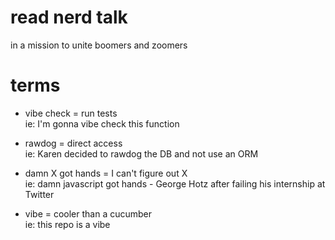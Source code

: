 # read nerd talk  
in a mission to unite boomers and zoomers  

# terms
- vibe check = run tests  
ie: I'm gonna vibe check this function  

- rawdog = direct access  
ie: Karen decided to rawdog the DB and not use an ORM 

- damn X got hands = I can't figure out X  
ie: damn javascript got hands - George Hotz after failing his internship at Twitter

- vibe = cooler than a cucumber  
ie: this repo is a vibe
